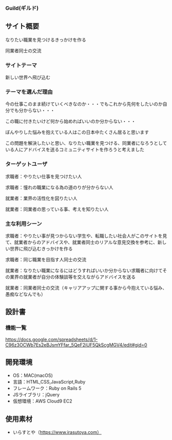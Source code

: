 ### Guild(ギルド)

## サイト概要
なりたい職業を見つけるきっかけを作る

同業者同士の交流

### サイトテーマ
新しい世界へ飛び込む

### テーマを選んだ理由
今の仕事このまま続けていくべきなのか・・・でもこれから先何をしたいのか自分でも分からない・・・

この職に付きたいけど何から始めればいいのか分からない・・・

ぼんやりした悩みを抱えている人はこの日本中たくさん居ると思います

この問題を解決したいと思い、なりたい職業を見つける、同業者になろうとしている人にアドバイスを送るコミュニティサイトを作ろうと考えました

### ターゲットユーザ
求職者：やりたい仕事を見つけたい人

求職者：憧れの職業になる為の道のりが分からない人

就業者：業界の活性化を図りたい人

就業者：同業者の思っている事、考えを知りたい人

### 主な利用シーン
求職者：やりたい事が見つからない学生や、転職したい社会人がこのサイトを見て、就業者からのアドバイスや、就業者同士のリアルな意見交換を参考に、新しい世界に飛び込むきっかけを作る

求職者：同じ職業を目指す人同士の交流

就業者：なりたい職業になるにはどうすればいいか分からない求職者に向けてその業界の就業者が自分の体験談等を交えながらアドバイスを送る

就業者：同業者同士の交流（キャリアアップに関する事から今抱えている悩み、愚痴などなんでも）

## 設計書

### 機能一覧
https://docs.google.com/spreadsheets/d/1-C96z3OCWb7Es2eBJsmYFfar_5QeF2iUF5QkScgMGV4/edit#gid=0

## 開発環境
- OS：MAC(macOS)
- 言語：HTML,CSS,JavaScript,Ruby
- フレームワーク：Ruby on Rails 5
- JSライブラリ：jQuery
- 仮想環境：AWS Cloud9 EC2

## 使用素材
- いらすとや（https://www.irasutoya.com）

